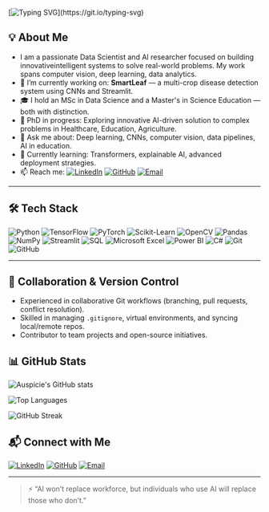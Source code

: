 [![Typing SVG](https://readme-typing-svg.demolab.com?font=Fira+Code&size=27&pause=1000&width=435&lines=Welcome+to+my+Repo.+Glad+to+have+you!)](https://git.io/typing-svg)

## 💡 About Me
- I am a passionate Data Scientist and AI researcher focused on building innovativeintelligent systems to solve real-world problems. My work spans computer vision, deep learning, data analytics.
- 🔭 I’m currently working on: **SmartLeaf** — a multi-crop disease detection system using CNNs and Streamlit.
- 🎓 I hold an MSc in Data Science and a Master's in Science Education — both with distinction.
- 🧠 PhD in progress: Exploring innovative AI-driven solution to complex problems in Healthcare, Education, Agriculture.
- 💬 Ask me about: Deep learning, CNNs, computer vision, data pipelines, AI in education.
- 🌱 Currently learning: Transformers, explainable AI, advanced deployment strategies.
- 📫 Reach me: 
[![LinkedIn](https://img.shields.io/badge/-LinkedIn-0077B5?style=flat&logo=linkedin&logoColor=white)](https://www.linkedin.com/in/samsudeen-bankole-b7b78554/)
[![GitHub](https://img.shields.io/badge/-GitHub-181717?style=flat&logo=github&logoColor=white)](https://github.com/auspicie)
[![Email](https://img.shields.io/badge/-Email-D14836?style=flat&logo=gmail&logoColor=white)](mailto:connectsamsudeen@gmail.com)
---

## 🛠️ Tech Stack

![Python](https://img.shields.io/badge/-Python-3776AB?style=flat&logo=python&logoColor=white)
![TensorFlow](https://img.shields.io/badge/-TensorFlow-FF6F00?style=flat&logo=tensorflow&logoColor=white)
![PyTorch](https://img.shields.io/badge/-PyTorch-EE4C2C?style=flat&logo=pytorch&logoColor=white)
![Scikit-Learn](https://img.shields.io/badge/-Scikit%20Learn-F7931E?style=flat&logo=scikit-learn&logoColor=white)
![OpenCV](https://img.shields.io/badge/-OpenCV-5C3EE8?style=flat&logo=opencv)
![Pandas](https://img.shields.io/badge/-Pandas-150458?style=flat&logo=pandas)
![NumPy](https://img.shields.io/badge/-NumPy-013243?style=flat&logo=numpy)
![Streamlit](https://img.shields.io/badge/-Streamlit-FF4B4B?style=flat&logo=streamlit&logoColor=white)
![SQL](https://img.shields.io/badge/-SQL-4479A1?style=flat&logo=postgresql&logoColor=white)
![Microsoft Excel](https://img.shields.io/badge/-Excel-217346?style=flat&logo=microsoft-excel&logoColor=white)
![Power BI](https://img.shields.io/badge/-Power%20BI-F2C811?style=flat&logo=power-bi&logoColor=black)
![C#](https://img.shields.io/badge/-C%23-239120?style=flat&logo=c-sharp&logoColor=white)
![Git](https://img.shields.io/badge/-Git-F05032?style=flat&logo=git&logoColor=white)
![GitHub](https://img.shields.io/badge/-GitHub-181717?style=flat&logo=github&logoColor=white)

---

## 🤝 Collaboration & Version Control

- Experienced in collaborative Git workflows (branching, pull requests, conflict resolution).
- Skilled in managing `.gitignore`, virtual environments, and syncing local/remote repos.
- Contributor to team projects and open-source initiatives.

## 📊 GitHub Stats

![Auspicie's GitHub stats](https://github-readme-stats.vercel.app/api?username=auspicie&show_icons=true&theme=radical&count_private=true&include_all_commits=true)

![Top Languages](https://github-readme-stats.vercel.app/api/top-langs/?username=auspicie&layout=compact&theme=radical)

![GitHub Streak](https://streak-stats.demolab.com?user=auspicie&theme=radical)

## 📬 Connect with Me

[![LinkedIn](https://img.shields.io/badge/-LinkedIn-0077B5?style=flat&logo=linkedin&logoColor=white)](www.linkedin.com/in/samsudeen-bankole-b7b78554/)
[![GitHub](https://img.shields.io/badge/-GitHub-181717?style=flat&logo=github&logoColor=white)](https://github.com/auspicie)
[![Email](https://img.shields.io/badge/-Email-D14836?style=flat&logo=gmail&logoColor=white)](mailto:connectsamsudeen@gmail.com)

---

> ⚡ “AI won’t replace workforce, but individuals who use AI will replace those who don’t.”

<!---
auspicie/auspicie is a ✨ special ✨ repository because its `README.md` (this file) appears on your GitHub profile.
You can click the Preview link to take a look at your changes.
--->
